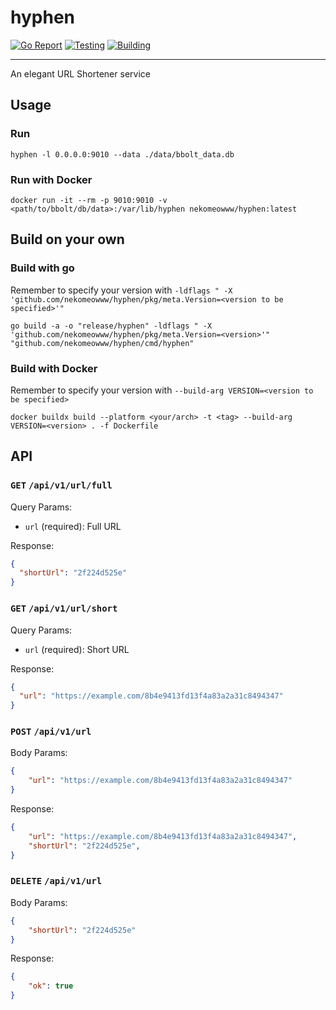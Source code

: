 # hyphen

[![Go Report](https://goreportcard.com/badge/github.com/nekomeowww/hyphen)](https://goreportcard.com/report/github.com/nekomeowww/hyphen)
[![Testing](https://github.com/nekomeowww/hyphen/actions/workflows/ci.yml/badge.svg)](https://github.com/nekomeowww/hyphen/actions/workflows/ci.yml)
[![Building](https://github.com/nekomeowww/hyphen/actions/workflows/build.yml/badge.svg)](https://github.com/nekomeowww/hyphen/actions/workflows/build.yml)

---

An elegant URL Shortener service

## Usage

### Run

```shell
hyphen -l 0.0.0.0:9010 --data ./data/bbolt_data.db
```

### Run with Docker

```shell
docker run -it --rm -p 9010:9010 -v <path/to/bbolt/db/data>:/var/lib/hyphen nekomeowww/hyphen:latest
```

## Build on your own

### Build with go

Remember to specify your version with `-ldflags " -X 'github.com/nekomeowww/hyphen/pkg/meta.Version=<version to be specified>'"`

```shell
go build -a -o "release/hyphen" -ldflags " -X 'github.com/nekomeowww/hyphen/pkg/meta.Version=<version>'" "github.com/nekomeowww/hyphen/cmd/hyphen"
```

### Build with Docker

Remember to specify your version with `--build-arg VERSION=<version to be specified>`

```shell
docker buildx build --platform <your/arch> -t <tag> --build-arg VERSION=<version> . -f Dockerfile
```

## API

### `GET` `/api/v1/url/full`

Query Params:

- `url` (required): Full URL

Response:

```json
{
  "shortUrl": "2f224d525e"
}
```

### `GET` `/api/v1/url/short`

Query Params:

- `url` (required): Short URL

Response:

```json
{
  "url": "https://example.com/8b4e9413fd13f4a83a2a31c8494347"
}
```

### `POST` `/api/v1/url`

Body Params:

```json
{
    "url": "https://example.com/8b4e9413fd13f4a83a2a31c8494347"
}
```

Response:

```json
{
    "url": "https://example.com/8b4e9413fd13f4a83a2a31c8494347",
    "shortUrl": "2f224d525e",
}
```

### `DELETE` `/api/v1/url`

Body Params:

```json
{
    "shortUrl": "2f224d525e"
}
```

Response:

```json
{
    "ok": true
}
```
